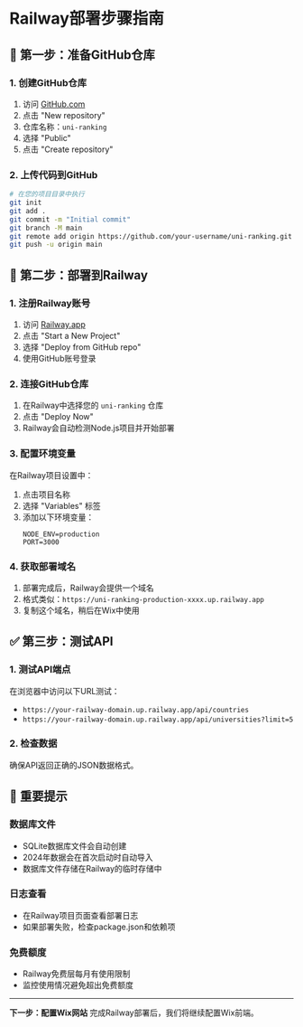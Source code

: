 # Railway部署步骤指南

## 🎯 第一步：准备GitHub仓库

### 1. 创建GitHub仓库
1. 访问 [GitHub.com](https://github.com)
2. 点击 "New repository"
3. 仓库名称：`uni-ranking`
4. 选择 "Public"
5. 点击 "Create repository"

### 2. 上传代码到GitHub
```bash
# 在您的项目目录中执行
git init
git add .
git commit -m "Initial commit"
git branch -M main
git remote add origin https://github.com/your-username/uni-ranking.git
git push -u origin main
```

## 🚀 第二步：部署到Railway

### 1. 注册Railway账号
1. 访问 [Railway.app](https://railway.app)
2. 点击 "Start a New Project"
3. 选择 "Deploy from GitHub repo"
4. 使用GitHub账号登录

### 2. 连接GitHub仓库
1. 在Railway中选择您的 `uni-ranking` 仓库
2. 点击 "Deploy Now"
3. Railway会自动检测Node.js项目并开始部署

### 3. 配置环境变量
在Railway项目设置中：
1. 点击项目名称
2. 选择 "Variables" 标签
3. 添加以下环境变量：
   ```
   NODE_ENV=production
   PORT=3000
   ```

### 4. 获取部署域名
1. 部署完成后，Railway会提供一个域名
2. 格式类似：`https://uni-ranking-production-xxxx.up.railway.app`
3. 复制这个域名，稍后在Wix中使用

## ✅ 第三步：测试API

### 1. 测试API端点
在浏览器中访问以下URL测试：
- `https://your-railway-domain.up.railway.app/api/countries`
- `https://your-railway-domain.up.railway.app/api/universities?limit=5`

### 2. 检查数据
确保API返回正确的JSON数据格式。

## 📝 重要提示

### 数据库文件
- SQLite数据库文件会自动创建
- 2024年数据会在首次启动时自动导入
- 数据库文件存储在Railway的临时存储中

### 日志查看
- 在Railway项目页面查看部署日志
- 如果部署失败，检查package.json和依赖项

### 免费额度
- Railway免费层每月有使用限制
- 监控使用情况避免超出免费额度

---

**下一步：配置Wix网站**
完成Railway部署后，我们将继续配置Wix前端。 